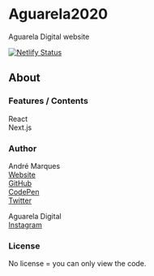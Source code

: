 # Aguarela2020  
Aguarela Digital website

[![Netlify Status](https://api.netlify.com/api/v1/badges/ffee3a9e-d328-4f79-bcda-bf79342ff3b6/deploy-status)](https://app.netlify.com/sites/aguareladigital/deploys)

## About

### Features / Contents

React  
Next.js  

### Author

André Marques  
[Website](https://andremarquesdev.com)  
[GitHub](https://github.com/AndreMarquesDev)  
[CodePen](https://codepen.io/AndreMarquesDev)  
[Twitter](https://twitter.com/BazingaCS)  

Aguarela Digital  
[Instagram](https://www.instagram.com/aguareladigital)  

### License

No license = you can only view the code.

